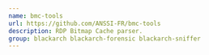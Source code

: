 ```yaml
---
name: bmc-tools
url: https://github.com/ANSSI-FR/bmc-tools
description: RDP Bitmap Cache parser.
group: blackarch blackarch-forensic blackarch-sniffer
---
```

